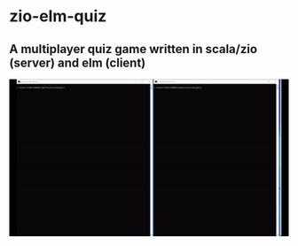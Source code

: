 # zio-elm-quiz
## A multiplayer quiz game written in scala/zio (server) and elm (client)
![demo-gif](https://github.com/TobiasPfeifer/zio-elm-quiz/blob/master/demo.gif)
